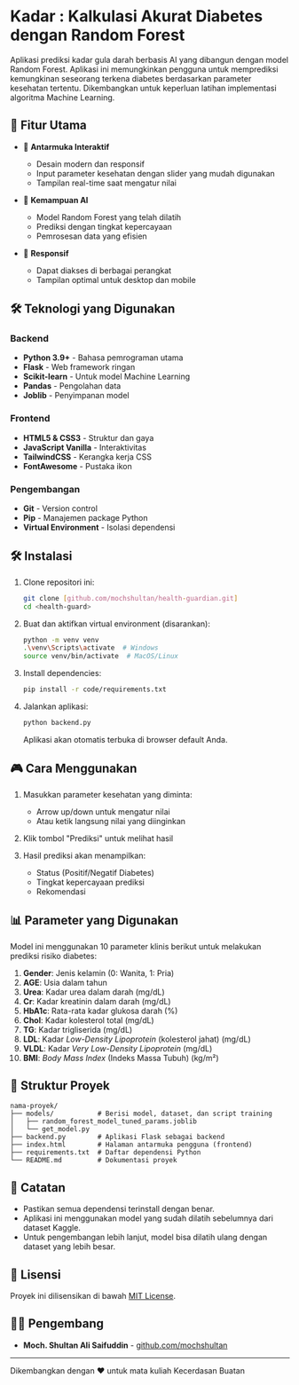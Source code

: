 # Kadar : Kalkulasi Akurat Diabetes dengan Random Forest

Aplikasi prediksi kadar gula darah berbasis AI yang dibangun dengan model Random Forest. Aplikasi ini memungkinkan pengguna untuk memprediksi kemungkinan seseorang terkena diabetes berdasarkan parameter kesehatan tertentu. Dikembangkan untuk keperluan latihan implementasi algoritma Machine Learning.

## 🎯 Fitur Utama

- 🎨 **Antarmuka Interaktif**
  - Desain modern dan responsif
  - Input parameter kesehatan dengan slider yang mudah digunakan
  - Tampilan real-time saat mengatur nilai

- 🤖 **Kemampuan AI**
  - Model Random Forest yang telah dilatih
  - Prediksi dengan tingkat kepercayaan
  - Pemrosesan data yang efisien

- 📱 **Responsif**
  - Dapat diakses di berbagai perangkat
  - Tampilan optimal untuk desktop dan mobile

## 🛠️ Teknologi yang Digunakan

### Backend
- **Python 3.9+** - Bahasa pemrograman utama
- **Flask** - Web framework ringan
- **Scikit-learn** - Untuk model Machine Learning
- **Pandas** - Pengolahan data
- **Joblib** - Penyimpanan model

### Frontend
- **HTML5 & CSS3** - Struktur dan gaya
- **JavaScript Vanilla** - Interaktivitas
- **TailwindCSS** - Kerangka kerja CSS
- **FontAwesome** - Pustaka ikon

### Pengembangan
- **Git** - Version control
- **Pip** - Manajemen package Python
- **Virtual Environment** - Isolasi dependensi

## 🛠️ Instalasi

1. Clone repositori ini:
   ```bash
   git clone [github.com/mochshultan/health-guardian.git]
   cd <health-guard>
   ```

2. Buat dan aktifkan virtual environment (disarankan):
   ```bash
   python -m venv venv
   .\venv\Scripts\activate  # Windows
   source venv/bin/activate  # MacOS/Linux
   ```

3. Install dependencies:
   ```bash
   pip install -r code/requirements.txt
   ```

4. Jalankan aplikasi:
   ```bash
   python backend.py
   ```
   Aplikasi akan otomatis terbuka di browser default Anda.

## 🎮 Cara Menggunakan

1. Masukkan parameter kesehatan yang diminta:
   - Arrow up/down untuk mengatur nilai
   - Atau ketik langsung nilai yang diinginkan
   
2. Klik tombol "Prediksi" untuk melihat hasil

3. Hasil prediksi akan menampilkan:
   - Status (Positif/Negatif Diabetes)
   - Tingkat kepercayaan prediksi
   - Rekomendasi

## 📊 Parameter yang Digunakan

Model ini menggunakan 10 parameter klinis berikut untuk melakukan prediksi risiko diabetes:

1.  **Gender**: Jenis kelamin (0: Wanita, 1: Pria)
2.  **AGE**: Usia dalam tahun
3.  **Urea**: Kadar urea dalam darah (mg/dL)
4.  **Cr**: Kadar kreatinin dalam darah (mg/dL)
5.  **HbA1c**: Rata-rata kadar glukosa darah (%)
6.  **Chol**: Kadar kolesterol total (mg/dL)
7.  **TG**: Kadar trigliserida (mg/dL)
8.  **LDL**: Kadar *Low-Density Lipoprotein* (kolesterol jahat) (mg/dL)
9.  **VLDL**: Kadar *Very Low-Density Lipoprotein* (mg/dL)
10. **BMI**: *Body Mass Index* (Indeks Massa Tubuh) (kg/m²)

## 📂 Struktur Proyek

```
nama-proyek/
├── models/           # Berisi model, dataset, dan script training
│   ├── random_forest_model_tuned_params.joblib
│   └── get_model.py
├── backend.py        # Aplikasi Flask sebagai backend
├── index.html        # Halaman antarmuka pengguna (frontend)
├── requirements.txt  # Daftar dependensi Python
└── README.md         # Dokumentasi proyek
```

## 📝 Catatan

- Pastikan semua dependensi terinstall dengan benar.
- Aplikasi ini menggunakan model yang sudah dilatih sebelumnya dari dataset Kaggle.
- Untuk pengembangan lebih lanjut, model bisa dilatih ulang dengan dataset yang lebih besar.

## 📄 Lisensi

Proyek ini dilisensikan di bawah [MIT License](LICENSE).

## 🧑‍💻 Pengembang

- **Moch. Shultan Ali Saifuddin** - [github.com/mochshultan](https://github.com/mochshultan)

---
Dikembangkan dengan ❤️ untuk mata kuliah Kecerdasan Buatan